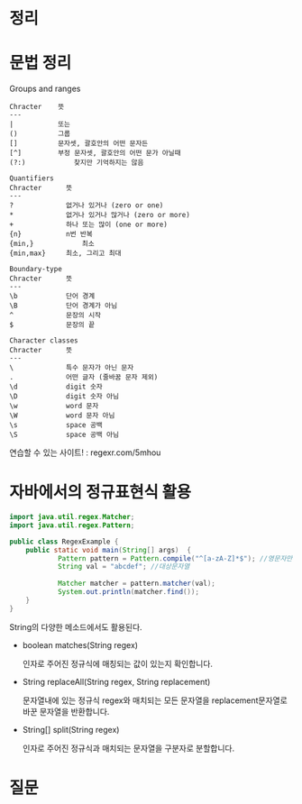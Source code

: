 # 정리
# 문법 정리

Groups and ranges

```
Chracter	뜻
---
|	        또는
()	        그룹
[]	        문자셋, 괄호안의 어떤 문자든
[^]	        부정 문자셋, 괄호안의 어떤 문가 아닐때
(?:)	        찾지만 기억하지는 않음
```
```
Quantifiers
Chracter	  뜻
---
?	          없거나 있거나 (zero or one)
*	          없거나 있거나 많거나 (zero or more)
+	          하나 또는 많이 (one or more)
{n}	          n번 반복
{min,}	          최소
{min,max}	  최소, 그리고 최대
```
```
Boundary-type
Chracter	  뜻
---
\b	          단어 경계
\B	          단어 경계가 아님
^	          문장의 시작
$	          문장의 끝
```
```
Character classes
Chracter	  뜻
---
\	          특수 문자가 아닌 문자
.	          어떤 글자 (줄바꿈 문자 제외)
\d	          digit 숫자
\D	          digit 숫자 아님
\w	          word 문자
\W	          word 문자 아님
\s	          space 공백
\S	          space 공백 아님
```

연습할 수 있는 사이트! : regexr.com/5mhou

# 자바에서의 정규표현식 활용

```java
import java.util.regex.Matcher;
import java.util.regex.Pattern;

public class RegexExample {
	public static void main(String[] args)  {
            Pattern pattern = Pattern.compile("^[a-zA-Z]*$"); //영문자만
            String val = "abcdef"; //대상문자열
	
            Matcher matcher = pattern.matcher(val);
            System.out.println(matcher.find());
	}
}
```

String의 다양한 메소드에서도 활용된다.

- boolean matches(String regex)

  인자로 주어진 정규식에 매칭되는 값이 있는지 확인합니다.

- String replaceAll(String regex, String replacement)

  문자열내에 있는 정규식 regex와 매치되는 모든 문자열을 replacement문자열로 바꾼 문자열을 반환합니다.

- String[] split(String regex)

  인자로 주어진 정규식과 매치되는 문자열을 구분자로 분할합니다.

# 질문
